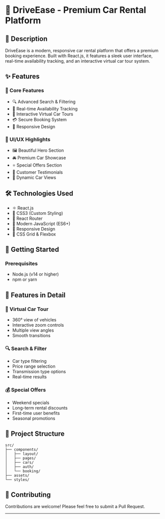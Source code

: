 # 🚗 DriveEase - Premium Car Rental Platform

## 📝 Description
DriveEase is a modern, responsive car rental platform that offers a premium booking experience. Built with React.js, it features a sleek user interface, real-time availability tracking, and an interactive virtual car tour system.

## ✨ Features

### 🎯 Core Features
- 🔍 Advanced Search & Filtering
- 📅 Real-time Availability Tracking
- 🎥 Interactive Virtual Car Tours
- 💳 Secure Booking System
- 📱 Responsive Design

### 🎨 UI/UX Highlights
- 🖼️ Beautiful Hero Section
- 🚘 Premium Car Showcase
- ⭐ Special Offers Section
- 👥 Customer Testimonials
- 🔄 Dynamic Car Views

## 🛠️ Technologies Used
- ⚛️ React.js
- 🎨 CSS3 (Custom Styling)
- 🔄 React Router
- 🎯 Modern JavaScript (ES6+)
- 📱 Responsive Design
- 🎨 CSS Grid & Flexbox

## 🚀 Getting Started

### Prerequisites
- Node.js (v14 or higher)
- npm or yarn



## 📱 Features in Detail

### 🎥 Virtual Car Tour
- 360° view of vehicles
- Interactive zoom controls
- Multiple view angles
- Smooth transitions

### 🔍 Search & Filter
- Car type filtering
- Price range selection
- Transmission type options
- Real-time results

### 💰 Special Offers
- Weekend specials
- Long-term rental discounts
- First-time user benefits
- Seasonal promotions

## 🎨 Project Structure
```
src/
├── components/
│   ├── layout/
│   ├── pages/
│   ├── cars/
│   ├── auth/
│   └── booking/
├── assets/
└── styles/
```

## 🤝 Contributing
Contributions are welcome! Please feel free to submit a Pull Request.


---

